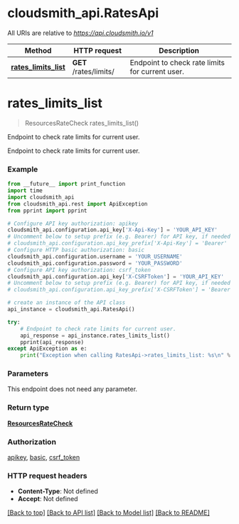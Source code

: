 # cloudsmith_api.RatesApi

All URIs are relative to *https://api.cloudsmith.io/v1*

Method | HTTP request | Description
------------- | ------------- | -------------
[**rates_limits_list**](RatesApi.md#rates_limits_list) | **GET** /rates/limits/ | Endpoint to check rate limits for current user.


# **rates_limits_list**
> ResourcesRateCheck rates_limits_list()

Endpoint to check rate limits for current user.

Endpoint to check rate limits for current user.

### Example 
```python
from __future__ import print_function
import time
import cloudsmith_api
from cloudsmith_api.rest import ApiException
from pprint import pprint

# Configure API key authorization: apikey
cloudsmith_api.configuration.api_key['X-Api-Key'] = 'YOUR_API_KEY'
# Uncomment below to setup prefix (e.g. Bearer) for API key, if needed
# cloudsmith_api.configuration.api_key_prefix['X-Api-Key'] = 'Bearer'
# Configure HTTP basic authorization: basic
cloudsmith_api.configuration.username = 'YOUR_USERNAME'
cloudsmith_api.configuration.password = 'YOUR_PASSWORD'
# Configure API key authorization: csrf_token
cloudsmith_api.configuration.api_key['X-CSRFToken'] = 'YOUR_API_KEY'
# Uncomment below to setup prefix (e.g. Bearer) for API key, if needed
# cloudsmith_api.configuration.api_key_prefix['X-CSRFToken'] = 'Bearer'

# create an instance of the API class
api_instance = cloudsmith_api.RatesApi()

try: 
    # Endpoint to check rate limits for current user.
    api_response = api_instance.rates_limits_list()
    pprint(api_response)
except ApiException as e:
    print("Exception when calling RatesApi->rates_limits_list: %s\n" % e)
```

### Parameters
This endpoint does not need any parameter.

### Return type

[**ResourcesRateCheck**](ResourcesRateCheck.md)

### Authorization

[apikey](../README.md#apikey), [basic](../README.md#basic), [csrf_token](../README.md#csrf_token)

### HTTP request headers

 - **Content-Type**: Not defined
 - **Accept**: Not defined

[[Back to top]](#) [[Back to API list]](../README.md#documentation-for-api-endpoints) [[Back to Model list]](../README.md#documentation-for-models) [[Back to README]](../README.md)

